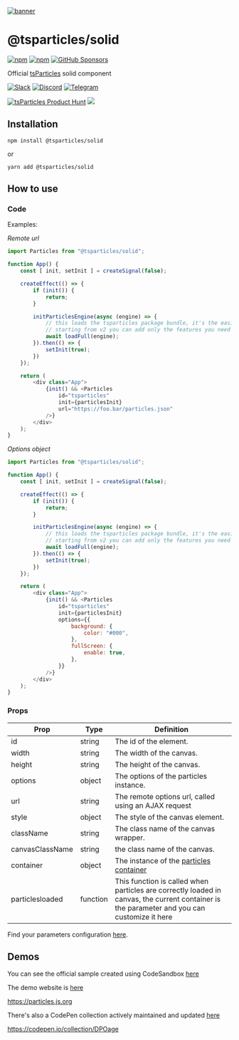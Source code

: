 [![banner](https://particles.js.org/images/banner3.png)](https://particles.js.org)

# @tsparticles/solid

[![npm](https://img.shields.io/npm/v/@tsparticles/solid)](https://www.npmjs.com/package/@tsparticles/solid) [![npm](https://img.shields.io/npm/dm/@tsparticles/solid)](https://www.npmjs.com/package/@tsparticles/solid) [![GitHub Sponsors](https://img.shields.io/github/sponsors/matteobruni)](https://github.com/sponsors/matteobruni)

Official [tsParticles](https://github.com/matteobruni/tsparticles) solid component

[![Slack](https://particles.js.org/images/slack.png)](https://join.slack.com/t/tsparticles/shared_invite/enQtOTcxNTQxNjQ4NzkxLWE2MTZhZWExMWRmOWI5MTMxNjczOGE1Yjk0MjViYjdkYTUzODM3OTc5MGQ5MjFlODc4MzE0N2Q1OWQxZDc1YzI) [![Discord](https://particles.js.org/images/discord.png)](https://discord.gg/hACwv45Hme) [![Telegram](https://particles.js.org/images/telegram.png)](https://t.me/tsparticles)

[![tsParticles Product Hunt](https://api.producthunt.com/widgets/embed-image/v1/featured.svg?post_id=186113&theme=light)](https://www.producthunt.com/posts/tsparticles?utm_source=badge-featured&utm_medium=badge&utm_souce=badge-tsparticles") <a href="https://www.buymeacoffee.com/matteobruni"><img src="https://img.buymeacoffee.com/button-api/?text=Buy me a beer&emoji=🍺&slug=matteobruni&button_colour=5F7FFF&font_colour=ffffff&font_family=Arial&outline_colour=000000&coffee_colour=FFDD00"></a>

## Installation

```shell
npm install @tsparticles/solid
```

or

```shell
yarn add @tsparticles/solid
```

## How to use

### Code

Examples:

_Remote url_

```javascript
import Particles from "@tsparticles/solid";

function App() {
    const [ init, setInit ] = createSignal(false);

    createEffect(() => {
        if (init()) {
            return;
        }

        initParticlesEngine(async (engine) => {
            // this loads the tsparticles package bundle, it's the easiest method for getting everything ready
            // starting from v2 you can add only the features you need reducing the bundle size
            await loadFull(engine);
        }).then(() => {
            setInit(true);
        })
    });

    return (
        <div class="App">
            {init() && <Particles
                id="tsparticles"
                init={particlesInit}
                url="https://foo.bar/particles.json"
            />}
        </div>
    );
}
```

_Options object_

```javascript
import Particles from "@tsparticles/solid";

function App() {
    const [ init, setInit ] = createSignal(false);

    createEffect(() => {
        if (init()) {
            return;
        }

        initParticlesEngine(async (engine) => {
            // this loads the tsparticles package bundle, it's the easiest method for getting everything ready
            // starting from v2 you can add only the features you need reducing the bundle size
            await loadFull(engine);
        }).then(() => {
            setInit(true);
        })
    });

    return (
        <div class="App">
            {init() && <Particles
                id="tsparticles"
                init={particlesInit}
                options={{
                    background: {
                        color: "#000",
                    },
                    fullScreen: {
                        enable: true,
                    },
                }}
            />}
        </div>
    );
}
```

### Props

| Prop            | Type     | Definition                                                                                                                                  |
|-----------------|----------|---------------------------------------------------------------------------------------------------------------------------------------------|
| id              | string   | The id of the element.                                                                                                                      |
| width           | string   | The width of the canvas.                                                                                                                    |
| height          | string   | The height of the canvas.                                                                                                                   |
| options         | object   | The options of the particles instance.                                                                                                      |
| url             | string   | The remote options url, called using an AJAX request                                                                                        |
| style           | object   | The style of the canvas element.                                                                                                            |
| className       | string   | The class name of the canvas wrapper.                                                                                                       |
| canvasClassName | string   | the class name of the canvas.                                                                                                               |
| container       | object   | The instance of the [particles container](https://particles.js.org/docs/modules/Core_Container.html)                                        |
| particlesloaded | function | This function is called when particles are correctly loaded in canvas, the current container is the parameter and you can customize it here |

Find your parameters configuration [here](https://particles.js.org).

## Demos

You can see the official sample created using CodeSandbox [here](https://codesandbox.io/s/condescending-dan-7e0r9)

The demo website is [here](https://particles.js.org)

<https://particles.js.org>

There's also a CodePen collection actively maintained and updated [here](https://codepen.io/collection/DPOage)

<https://codepen.io/collection/DPOage>
